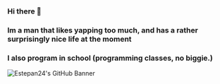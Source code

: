 

### Hi there 👋
### Im a man that likes yapping too much, and has a rather surprisingly nice life at the moment 
### I also program in school (programming classes, no biggie.)

![Estepan24's GitHub Banner](https://i.ebayimg.com/images/g/cuAAAOSw9PhiDBz2/s-l1600.jpg)
<!--
Estepan24/Estepan24** is a ✨ _special_ ✨ repository because its `README.md` (this file) appears on your GitHub profile.

Here are some ideas to get you started:

- 🔭 I’m currently working on this account 
- 🌱 I’m currently learning nothing and im not interested programming, just in here for the points. :)
-->
